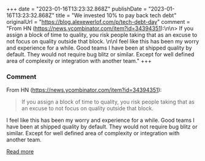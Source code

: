 +++
date = "2023-01-16T13:23:32.868Z"
publishDate = "2023-01-16T13:23:32.868Z"
title = "We invested 10% to pay back tech debt"
originalUrl = "https://blog.alexewerlof.com/p/tech-debt-day"
comment = "From HN (https://news.ycombinator.com/item?id=34394351):\n\n> If you assign a block of time to quality, you risk people taking that as an excuse to not focus on quality outside that block. \n\nI feel like this has been my worry and experience for a while. Good teams I have been at shipped quality by default. They would not require bug blitz or similar. Except for well defined area of complexity or integration with another team."
+++

### Comment

From HN (https://news.ycombinator.com/item?id=34394351):

> If you assign a block of time to quality, you risk people taking that as an excuse to not focus on quality outside that block. 

I feel like this has been my worry and experience for a while. Good teams I have been at shipped quality by default. They would not require bug blitz or similar. Except for well defined area of complexity or integration with another team.

[Read more](https://blog.alexewerlof.com/p/tech-debt-day)
